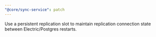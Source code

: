 ```yaml
---
"@core/sync-service": patch
---
```


Use a persistent replication slot to maintain replication connection state between Electric/Postgres restarts.
